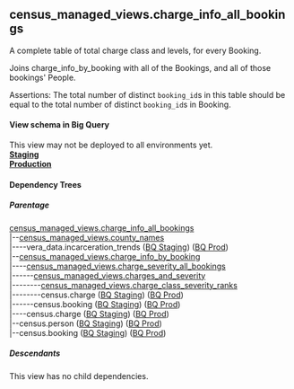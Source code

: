 ## census_managed_views.charge_info_all_bookings

A complete table of total charge class and levels, for every Booking.

Joins charge_info_by_booking with all of the Bookings,
and all of those bookings' People.

Assertions:
The total number of distinct `booking_id`s in this table should be equal to
the total number of distinct  `booking_id`s in Booking.


#### View schema in Big Query
This view may not be deployed to all environments yet.<br/>
[**Staging**](https://console.cloud.google.com/bigquery?pli=1&p=recidiviz-staging&page=table&project=recidiviz-staging&d=census_managed_views&t=charge_info_all_bookings)
<br/>
[**Production**](https://console.cloud.google.com/bigquery?pli=1&p=recidiviz-123&page=table&project=recidiviz-123&d=census_managed_views&t=charge_info_all_bookings)
<br/>

#### Dependency Trees

##### Parentage
[census_managed_views.charge_info_all_bookings](../census_managed_views/charge_info_all_bookings.md) <br/>
|--[census_managed_views.county_names](../census_managed_views/county_names.md) <br/>
|----vera_data.incarceration_trends ([BQ Staging](https://console.cloud.google.com/bigquery?pli=1&p=recidiviz-staging&page=table&project=recidiviz-staging&d=vera_data&t=incarceration_trends)) ([BQ Prod](https://console.cloud.google.com/bigquery?pli=1&p=recidiviz-123&page=table&project=recidiviz-123&d=vera_data&t=incarceration_trends)) <br/>
|--[census_managed_views.charge_info_by_booking](../census_managed_views/charge_info_by_booking.md) <br/>
|----[census_managed_views.charge_severity_all_bookings](../census_managed_views/charge_severity_all_bookings.md) <br/>
|------[census_managed_views.charges_and_severity](../census_managed_views/charges_and_severity.md) <br/>
|--------[census_managed_views.charge_class_severity_ranks](../census_managed_views/charge_class_severity_ranks.md) <br/>
|--------census.charge ([BQ Staging](https://console.cloud.google.com/bigquery?pli=1&p=recidiviz-staging&page=table&project=recidiviz-staging&d=census&t=charge)) ([BQ Prod](https://console.cloud.google.com/bigquery?pli=1&p=recidiviz-123&page=table&project=recidiviz-123&d=census&t=charge)) <br/>
|------census.booking ([BQ Staging](https://console.cloud.google.com/bigquery?pli=1&p=recidiviz-staging&page=table&project=recidiviz-staging&d=census&t=booking)) ([BQ Prod](https://console.cloud.google.com/bigquery?pli=1&p=recidiviz-123&page=table&project=recidiviz-123&d=census&t=booking)) <br/>
|----census.charge ([BQ Staging](https://console.cloud.google.com/bigquery?pli=1&p=recidiviz-staging&page=table&project=recidiviz-staging&d=census&t=charge)) ([BQ Prod](https://console.cloud.google.com/bigquery?pli=1&p=recidiviz-123&page=table&project=recidiviz-123&d=census&t=charge)) <br/>
|--census.person ([BQ Staging](https://console.cloud.google.com/bigquery?pli=1&p=recidiviz-staging&page=table&project=recidiviz-staging&d=census&t=person)) ([BQ Prod](https://console.cloud.google.com/bigquery?pli=1&p=recidiviz-123&page=table&project=recidiviz-123&d=census&t=person)) <br/>
|--census.booking ([BQ Staging](https://console.cloud.google.com/bigquery?pli=1&p=recidiviz-staging&page=table&project=recidiviz-staging&d=census&t=booking)) ([BQ Prod](https://console.cloud.google.com/bigquery?pli=1&p=recidiviz-123&page=table&project=recidiviz-123&d=census&t=booking)) <br/>


##### Descendants
This view has no child dependencies.
